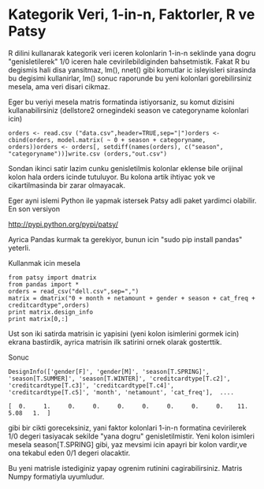 # Kategorik Veri, 1-in-n, Faktorler, R ve Patsy

R dilini kullanarak kategorik veri iceren kolonlarin 1-in-n seklinde
yana dogru "genisletilerek" 1/0 iceren hale cevirilebildiginden
bahsetmistik. Fakat R bu degismis hali disa yansitmaz, lm(), nnet()
gibi komutlar ic isleyisleri sirasinda bu degisimi kullanirlar, lm()
sonuc raporunde bu yeni kolonlari gorebilirsiniz mesela, ama veri
disari cikmaz.

Eger bu veriyi mesela matris formatinda istiyorsaniz, su komut
dizisini kullanabilirsiniz (dellstore2 ornegindeki season ve
categoryname kolonlari icin)

```
orders <- read.csv ("data.csv",header=TRUE,sep="|")orders <- cbind(orders, model.matrix( ~ 0 + season + categoryname, orders))orders <- orders[, setdiff(names(orders), c("season", "categoryname"))]write.csv (orders,"out.csv")
```

Sondan ikinci satir lazim cunku genisletilmis kolonlar eklense bile
orijinal kolon hala orders icinde tutuluyor. Bu kolona artik ihtiyac
yok ve cikartilmasinda bir zarar olmayacak.

Eger ayni islemi Python ile yapmak istersek Patsy adli paket yardimci
olabilir. En son versiyon

http://pypi.python.org/pypi/patsy/

Ayrica Pandas kurmak ta gerekiyor, bunun icin "sudo pip install
pandas" yeterli.

Kullanmak icin mesela

```
from patsy import dmatrix
from pandas import *
orders = read_csv("dell.csv",sep=",")
matrix = dmatrix("0 + month + netamount + gender + season + cat_freq + creditcardtype",orders)
print matrix.design_info
print matrix[0,:]
```

Ust son iki satirda matrisin ic yapisini (yeni kolon isimlerini gormek
icin) ekrana bastirdik, ayrica matrisin ilk satirini ornek olarak
gosterttik.

Sonuc

```
DesignInfo(['gender[F]', 'gender[M]', 'season[T.SPRING]', 'season[T.SUMMER]', 'season[T.WINTER]', 'creditcardtype[T.c2]', 'creditcardtype[T.c3]', 'creditcardtype[T.c4]', 'creditcardtype[T.c5]', 'month', 'netamount', 'cat_freq'],  ....

[  0.     1.     0.     0.     0.     0.     0.     0.     0.    11.     5.08   1.  ]
```

gibi bir cikti goreceksiniz, yani faktor kolonlari 1-in-n formatina
cevirilerek 1/0 degeri tasiyacak sekilde "yana dogru"
genisletilmistir. Yeni kolon isimleri mesela season[T.SPRING] gibi,
yaz mevsimi icin apayri bir kolon vardir,ve ona tekabul eden 0/1
degeri olacaktir.

Bu yeni matrisle istediginiz yapay ogrenim rutinini
cagirabilirsiniz. Matris Numpy formatiyla uyumludur. 







